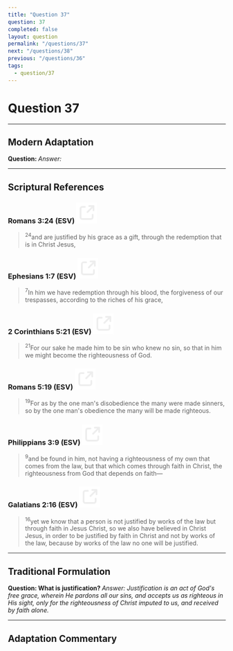 ```yaml
---
title: "Question 37"
question: 37
completed: false
layout: question
permalink: "/questions/37"
next: "/questions/38"
previous: "/questions/36"
tags:
  - question/37
---
```

# Question 37
---
## Modern Adaptation
<strong>
    Question:
</strong>

<em>
    Answer:
</em>

---
## Scriptural References
### Romans 3:24 (ESV) <a href="https://biblegateway.com/passage/?search=Romans+3%3A24&version=ESV"><img src="/assets/svg/link.svg"/></a>
> <sup>24</sup>and are justified by his grace as a gift, through the redemption that is in Christ Jesus,

### Ephesians 1:7 (ESV) <a href="https://biblegateway.com/passage/?search=Ephesians+1%3A7&version=ESV"><img src="/assets/svg/link.svg"/></a>
> <sup>7</sup>In him we have redemption through his blood, the forgiveness of our trespasses, according to the riches of his grace,

### 2 Corinthians 5:21 (ESV) <a href="https://biblegateway.com/passage/?search=2+Corinthians+5%3A21&version=ESV"><img src="/assets/svg/link.svg"/></a>
> <sup>21</sup>For our sake he made him to be sin who knew no sin, so that in him we might become the righteousness of God.

### Romans 5:19 (ESV) <a href="https://biblegateway.com/passage/?search=Romans+5%3A19&version=ESV"><img src="/assets/svg/link.svg"/></a>
> <sup>19</sup>For as by the one man's disobedience the many were made sinners, so by the one man's obedience the many will be made righteous.

### Philippians 3:9 (ESV) <a href="https://biblegateway.com/passage/?search=Philippians+3%3A9&version=ESV"><img src="/assets/svg/link.svg"/></a>
> <sup>9</sup>and be found in him, not having a righteousness of my own that comes from the law, but that which comes through faith in Christ, the righteousness from God that depends on faith—

### Galatians 2:16 (ESV) <a href="https://biblegateway.com/passage/?search=Galatians+2%3A16&version=ESV"><img src="/assets/svg/link.svg"/></a>
> <sup>16</sup>yet we know that a person is not justified by works of the law but through faith in Jesus Christ, so we also have believed in Christ Jesus, in order to be justified by faith in Christ and not by works of the law, because by works of the law no one will be justified.

---
## Traditional Formulation
<strong>
    Question: What is justification?
</strong>

<em>
    Answer: Justification is an act of God's free grace, wherein He pardons all our sins, and accepts us as righteous in His sight, only for the righteousness of Christ imputed to us, and received by faith alone.
</em>

---
## Adaptation Commentary
